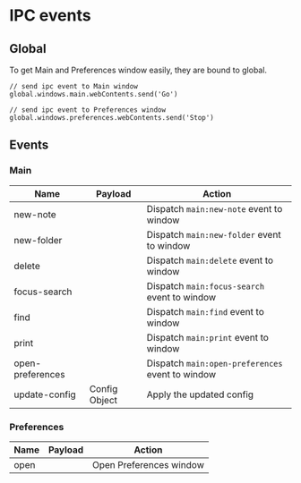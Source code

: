 # IPC events

## Global

To get Main and Preferences window easily, they are bound to global.

```JS
// send ipc event to Main window
global.windows.main.webContents.send('Go')

// send ipc event to Preferences window
global.windows.preferences.webContents.send('Stop')
```

## Events

### Main

Name             | Payload       | Action
-----------------|---------------|------------------------
new-note         |               | Dispatch `main:new-note` event to window
new-folder       |               | Dispatch `main:new-folder` event to window
delete           |               | Dispatch `main:delete` event to window
focus-search     |               | Dispatch `main:focus-search` event to window
find             |               | Dispatch `main:find` event to window
print            |               | Dispatch `main:print` event to window
open-preferences |               | Dispatch `main:open-preferences` event to window
update-config | Config Object | Apply the updated config

### Preferences

Name      | Payload       | Action
----------|---------------|------------------------
open      |               | Open Preferences window
